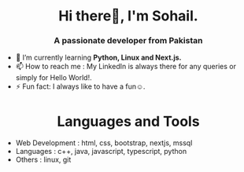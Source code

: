 <h1 align="center">Hi there👋, I'm Sohail.</h1>
<h3 align="center">A passionate developer from Pakistan</h3>

- 🌱 I’m currently learning **Python, Linux and Next.js.**
- 📫 How to reach me : My LinkedIn is always there for any queries or simply for Hello World!.
- ⚡ Fun fact: I always like to have a fun☺️.

<h1 align="center">Languages and Tools</h1>

- Web Development : html, css, bootstrap, nextjs, mssql
- Languages : c++, java, javascript, typescript, python
- Others : linux, git

<!--
**kazmisohail/kazmisohail** is a ✨ _special_ ✨ repository because its `README.md` (this file) appears on your GitHub profile.

Here are some ideas to get you started:

- 🔭 I’m currently working on ...
- 🌱 I’m currently learning ...
- 👯 I’m looking to collaborate on ...
- 🤔 I’m looking for help with ...
- 💬 Ask me about ...
- 📫 How to reach me: ...
- 😄 Pronouns: ...
- ⚡ Fun fact: ...



![AWS](./img/aws.svg)
![Django](./img/django.svg)
![MySQL](./img/mysql.svg)
![Linux](./img/linux.svg)
<img width=50 src="https://cdn.jsdelivr.net/gh/devicons/devicon/icons/grafana/grafana-original.svg"/>

-->

